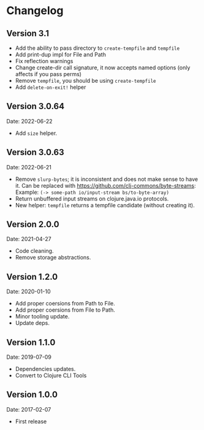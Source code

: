 # Changelog #

## Version 3.1 ##

- Add the ability to pass directory to `create-tempfile` and `tempfile`
- Add print-dup impl for File and Path
- Fix reflection warnings
- Change create-dir call signature, it now accepts named options (only
  affects if you pass perms)
- Remove `tempfile`, you should be using `create-tempfile`
- Add `delete-on-exit!` helper

## Version 3.0.64 ##

Date: 2022-06-22

- Add `size` helper.

## Version 3.0.63 ##

Date: 2022-06-21

- Remove `slurp-bytes`; it is inconsistent and does not make sense to have it.
  Can be replaced with https://github.com/clj-commons/byte-streams:
  Example: `(-> some-path io/input-stream bs/to-byte-array)`
- Return unbuffered input streams on clojure.java.io protocols.
- New helper: `tempfile` returns a tempfile candidate (without creating it).


## Version 2.0.0 ##

Date: 2021-04-27

- Code cleaning.
- Remove storage abstractions.


## Version 1.2.0 ##

Date: 2020-01-10

- Add proper coersions from Path to File.
- Add proper coersions from File to Path.
- Minor tooling update.
- Update deps.


## Version 1.1.0 ##

Date: 2019-07-09

- Dependencies updates.
- Convert to Clojure CLI Tools


## Version 1.0.0 ##

Date: 2017-02-07

- First release
